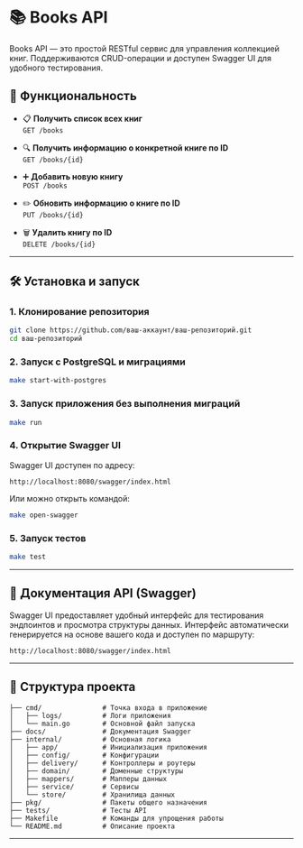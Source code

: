 # 📚 Books API

Books API — это простой RESTful сервис для управления коллекцией книг. Поддерживаются CRUD-операции и доступен Swagger UI для удобного тестирования.

## 🚀 Функциональность

- 📋 **Получить список всех книг**  
  `GET /books`

- 🔍 **Получить информацию о конкретной книге по ID**  
  `GET /books/{id}`

- ➕ **Добавить новую книгу**  
  `POST /books`

- ✏️ **Обновить информацию о книге по ID**  
  `PUT /books/{id}`

- 🗑️ **Удалить книгу по ID**  
  `DELETE /books/{id}`

---

## 🛠️ Установка и запуск

### 1. Клонирование репозитория
```bash
git clone https://github.com/ваш-аккаунт/ваш-репозиторий.git
cd ваш-репозиторий
```

### 2. Запуск с PostgreSQL и миграциями
```bash
make start-with-postgres
```

### 3. Запуск приложения без выполнения миграций
```bash
make run
```

### 4. Открытие Swagger UI
Swagger UI доступен по адресу:
```
http://localhost:8080/swagger/index.html
```
Или можно открыть командой:
```bash
make open-swagger
```

### 5. Запуск тестов
```bash
make test
```

---

## 📖 Документация API (Swagger)

Swagger UI предоставляет удобный интерфейс для тестирования эндпоинтов и просмотра структуры данных. Интерфейс автоматически генерируется на основе вашего кода и доступен по маршруту:
```
http://localhost:8080/swagger/index.html
```

---

## 📄 Структура проекта
```
├── cmd/               # Точка входа в приложение
│   ├── logs/          # Логи приложения
│   └── main.go        # Основной файл запуска
├── docs/              # Документация Swagger
├── internal/          # Основная логика
│   ├── app/           # Инициализация приложения
│   ├── config/        # Конфигурации
│   ├── delivery/      # Контроллеры и роутеры
│   ├── domain/        # Доменные структуры
│   ├── mappers/       # Мапперы данных
│   ├── service/       # Сервисы
│   └── store/         # Хранилища данных
├── pkg/               # Пакеты общего назначения
├── tests/             # Тесты API
├── Makefile           # Команды для упрощения работы
└── README.md          # Описание проекта
```

---

